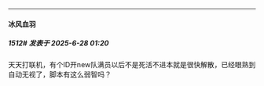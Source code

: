 ﻿
*****

####  冰风血羽  
##### 1512#       发表于 2025-6-28 01:20

天天打联机，有个ID开new队满员以后不是死活不进本就是很快解散，已经眼熟到自动无视了，脚本有这么弱智吗？

